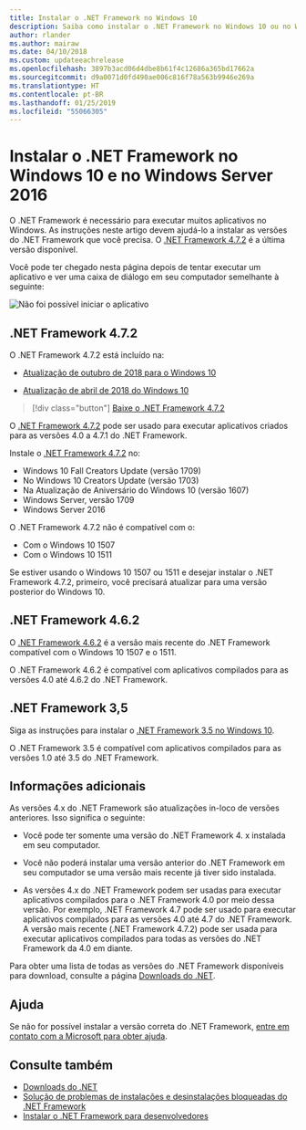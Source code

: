 ```yaml
---
title: Instalar o .NET Framework no Windows 10
description: Saiba como instalar o .NET Framework no Windows 10 ou no Windows Server 2016.
author: rlander
ms.author: mairaw
ms.date: 04/10/2018
ms.custom: updateeachrelease
ms.openlocfilehash: 3897b3acd06d4dbe8b61f4c12686a365bd17662a
ms.sourcegitcommit: d9a0071d0fd490ae006c816f78a563b9946e269a
ms.translationtype: HT
ms.contentlocale: pt-BR
ms.lasthandoff: 01/25/2019
ms.locfileid: "55066305"
---
```

# <a name="install-the-net-framework-on-windows-10-and-windows-server-2016"></a>Instalar o .NET Framework no Windows 10 e no Windows Server 2016

O .NET Framework é necessário para executar muitos aplicativos no Windows. As instruções neste artigo devem ajudá-lo a instalar as versões do .NET Framework que você precisa. O [.NET Framework 4.7.2](https://dotnet.microsoft.com/download/dotnet-framework-runtime/net472) é a última versão disponível.

Você pode ter chegado nesta página depois de tentar executar um aplicativo e ver uma caixa de diálogo em seu computador semelhante à seguinte:

![Não foi possível iniciar o aplicativo](./media/this-application-could-not-be-started.png)

## <a name="net-framework-472"></a>.NET Framework 4.7.2

O .NET Framework 4.7.2 está incluído na:

* [Atualização de outubro de 2018 para o Windows 10](https://support.microsoft.com/help/4028685/windows-10-get-the-update)

* [Atualização de abril de 2018 do Windows 10](https://www.microsoft.com/software-download/windows10)

> [!div class="button"]
> [Baixe o .NET Framework 4.7.2](https://dotnet.microsoft.com/download/dotnet-framework-runtime/net472)

O [.NET Framework 4.7.2](https://dotnet.microsoft.com/download/dotnet-framework-runtime/net472) pode ser usado para executar aplicativos criados para as versões 4.0 a 4.7.1 do .NET Framework.

Instale o [.NET Framework 4.7.2](https://dotnet.microsoft.com/download/dotnet-framework-runtime/net472) no:

* Windows 10 Fall Creators Update (versão 1709)
* No Windows 10 Creators Update (versão 1703)
* Na Atualização de Aniversário do Windows 10 (versão 1607)
* Windows Server, versão 1709
* Windows Server 2016

O .NET Framework 4.7.2 não é compatível com o:

* Com o Windows 10 1507
* Com o Windows 10 1511

Se estiver usando o Windows 10 1507 ou 1511 e desejar instalar o .NET Framework 4.7.2, primeiro, você precisará atualizar para uma versão posterior do Windows 10.

## <a name="net-framework-462"></a>.NET Framework 4.6.2

O [.NET Framework 4.6.2](https://www.microsoft.com/en-us/download/details.aspx?id=53345) é a versão mais recente do .NET Framework compatível com o Windows 10 1507 e o 1511.

O .NET Framework 4.6.2 é compatível com aplicativos compilados para as versões 4.0 até 4.6.2 do .NET Framework.

## <a name="net-framework-35"></a>.NET Framework 3,5

Siga as instruções para instalar o [.NET Framework 3.5 no Windows 10](dotnet-35-windows-10.md).

O .NET Framework 3.5 é compatível com aplicativos compilados para as versões 1.0 até 3.5 do .NET Framework.

## <a name="additional-information"></a>Informações adicionais

As versões 4.x do .NET Framework são atualizações in-loco de versões anteriores. Isso significa o seguinte:

- Você pode ter somente uma versão do .NET Framework 4. x instalada em seu computador.

- Você não poderá instalar uma versão anterior do .NET Framework em seu computador se uma versão mais recente já tiver sido instalada.

- As versões 4.x do .NET Framework podem ser usadas para executar aplicativos compilados para o .NET Framework 4.0 por meio dessa versão. Por exemplo, .NET Framework 4.7 pode ser usado para executar aplicativos compilados para as versões 4.0 até 4.7 do .NET Framework. A versão mais recente (.NET Framework 4.7.2) pode ser usada para executar aplicativos compilados para todas as versões do .NET Framework da 4.0 em diante.

Para obter uma lista de todas as versões do .NET Framework disponíveis para download, consulte a página [Downloads do .NET](https://www.microsoft.com/net/download?utm_source=ms-docs&utm_medium=referral).

## <a name="help"></a>Ajuda

Se não for possível instalar a versão correta do .NET Framework, [entre em contato com a Microsoft para obter ajuda](mailto:dotnet-install-help@service.microsoft.com?subject=Install-Help).

## <a name="see-also"></a>Consulte também

- [Downloads do .NET](https://www.microsoft.com/net/download?utm_source=ms-docs&utm_medium=referral)
- [Solução de problemas de instalações e desinstalações bloqueadas do .NET Framework](troubleshoot-blocked-installations-and-uninstallations.md)
- [Instalar o .NET Framework para desenvolvedores](guide-for-developers.md)
